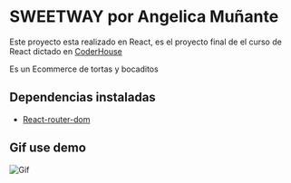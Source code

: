 # SWEETWAY por Angelica Muñante

Este proyecto esta realizado en React, es el proyecto final de el curso de React dictado en [CoderHouse](https://www.coderhouse.com)

Es un Ecommerce de tortas y bocaditos

## Dependencias instaladas

- [React-router-dom](https://v5.reactrouter.com/)

## Gif use demo
![Gif](https://user-images.githubusercontent.com/94662843/190560911-68e2f2b4-474f-45e5-b324-de4518d4c5ed.gif)
